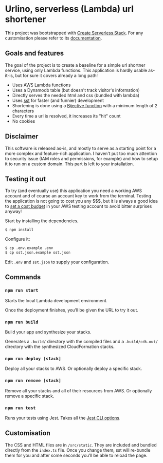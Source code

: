 # Urlino, serverless (Lambda) url shortener

This project was bootstrapped with [Create Serverless Stack](https://docs.serverless-stack.com/packages/create-serverless-stack). For any customisation please refer to its [documentation](https://docs.serverless-stack.com/).

## Goals and features

The goal of the project is to create a baseline for a simple url shortner service, using only Lambda functions. This application is hardly usable as-it-is, but for sure it covers already a long path!

- Uses AWS Lambda functions
- Uses a Dynamodb table (but doesn't track visitor's information)
- Directly serves the needed html and css (bundled with lambda)
- Uses [sst](https://docs.serverless-stack.com/) for faster (and funnier) development
- Shortening is done using a [Bijective function](https://stackoverflow.com/a/742047/27958) with a minimum length of 2 characters
- Every time a url is resolved, it increases its "hit" count
- No cookies

## Disclaimer

This software is released as-is, and mostly to serve as a starting point for a more complex and feature-rich application. I haven't put too much attention to security issue (IAM roles and permissions, for example) and how to setup it to run on a custom domain. This part is left to your installation.

## Testing it out

To try (and eventually use) this application you need a working AWS account and of course an account key to work from the terminal. Testing the application is not going to cost you any $$$, but it is always a good idea to [set a cost budget](https://aws.amazon.com/getting-started/hands-on/control-your-costs-free-tier-budgets/) in your AWS testing account to avoid bitter surprises anyway!

Start by installing the dependencies.

```bash
$ npm install
```

Configure it:

```bash
$ cp .env.example .env
$ cp sst.json.example sst.json
```

Edit `.env` and `sst.json` to supply your configuration.

## Commands

### `npm run start`

Starts the local Lambda development environment.

Once the deployment finishes, you'll be given the URL to try it out.

### `npm run build`

Build your app and synthesize your stacks.

Generates a `.build/` directory with the compiled files and a `.build/cdk.out/` directory with the synthesized CloudFormation stacks.

### `npm run deploy [stack]`

Deploy all your stacks to AWS. Or optionally deploy a specific stack.

### `npm run remove [stack]`

Remove all your stacks and all of their resources from AWS. Or optionally remove a specific stack.

### `npm run test`

Runs your tests using Jest. Takes all the [Jest CLI options](https://jestjs.io/docs/en/cli).

## Customisation

The CSS and HTML files are in `/src/static`. They are included and bundled directly from the `index.ts` file. Once you change them, sst will re-bundle them for you and after some seconds you'll be able to reload the page.
